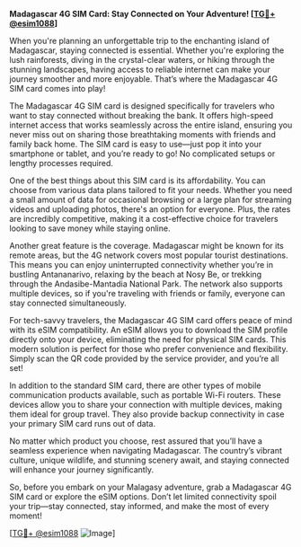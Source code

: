 **Madagascar 4G SIM Card: Stay Connected on Your Adventure! [[TG💪+ @esim1088](https://t.me/s/esim1088)]**

When you're planning an unforgettable trip to the enchanting island of Madagascar, staying connected is essential. Whether you're exploring the lush rainforests, diving in the crystal-clear waters, or hiking through the stunning landscapes, having access to reliable internet can make your journey smoother and more enjoyable. That’s where the Madagascar 4G SIM card comes into play!

The Madagascar 4G SIM card is designed specifically for travelers who want to stay connected without breaking the bank. It offers high-speed internet access that works seamlessly across the entire island, ensuring you never miss out on sharing those breathtaking moments with friends and family back home. The SIM card is easy to use—just pop it into your smartphone or tablet, and you’re ready to go! No complicated setups or lengthy processes required.

One of the best things about this SIM card is its affordability. You can choose from various data plans tailored to fit your needs. Whether you need a small amount of data for occasional browsing or a large plan for streaming videos and uploading photos, there's an option for everyone. Plus, the rates are incredibly competitive, making it a cost-effective choice for travelers looking to save money while staying online.

Another great feature is the coverage. Madagascar might be known for its remote areas, but the 4G network covers most popular tourist destinations. This means you can enjoy uninterrupted connectivity whether you’re in bustling Antananarivo, relaxing by the beach at Nosy Be, or trekking through the Andasibe-Mantadia National Park. The network also supports multiple devices, so if you're traveling with friends or family, everyone can stay connected simultaneously.

For tech-savvy travelers, the Madagascar 4G SIM card offers peace of mind with its eSIM compatibility. An eSIM allows you to download the SIM profile directly onto your device, eliminating the need for physical SIM cards. This modern solution is perfect for those who prefer convenience and flexibility. Simply scan the QR code provided by the service provider, and you’re all set!

In addition to the standard SIM card, there are other types of mobile communication products available, such as portable Wi-Fi routers. These devices allow you to share your connection with multiple devices, making them ideal for group travel. They also provide backup connectivity in case your primary SIM card runs out of data.

No matter which product you choose, rest assured that you’ll have a seamless experience when navigating Madagascar. The country’s vibrant culture, unique wildlife, and stunning scenery await, and staying connected will enhance your journey significantly.

So, before you embark on your Malagasy adventure, grab a Madagascar 4G SIM card or explore the eSIM options. Don’t let limited connectivity spoil your trip—stay connected, stay informed, and make the most of every moment! 

[[TG💪+ @esim1088](https://t.me/s/esim1088) ![Image](https://i.postimg.cc/Y0z9fWf4/image.png)]